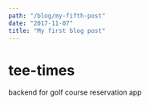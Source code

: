 ```yaml
---
path: "/blog/my-fifth-post"
date: "2017-11-07"
title: "My first blog post"
---
```


# tee-times
backend for golf course reservation app
